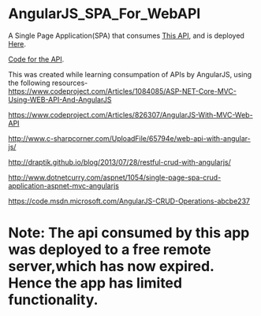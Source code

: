 # AngularJS_SPA_For_WebAPI

A Single Page Application(SPA) that consumes [This API](http://jazyac01-001-site1.etempurl.com/api/todo), and is deployed [Here](http://angularjsgui.atwebpages.com/#/).

[Code for the API](https://github.com/Jazyac/.NetCoreWebAPI).


This was created while learning consumpation of APIs by AngularJS, using the following resources-
https://www.codeproject.com/Articles/1084085/ASP-NET-Core-MVC-Using-WEB-API-And-AngularJS

https://www.codeproject.com/Articles/826307/AngularJS-With-MVC-Web-API

http://www.c-sharpcorner.com/UploadFile/65794e/web-api-with-angular-js/

http://draptik.github.io/blog/2013/07/28/restful-crud-with-angularjs/

http://www.dotnetcurry.com/aspnet/1054/single-page-spa-crud-application-aspnet-mvc-angularjs

https://code.msdn.microsoft.com/AngularJS-CRUD-Operations-abcbe237


<h1>Note: The api consumed by this app was deployed to a free remote server,which has now expired. Hence the app has limited functionality.</h1>
   
